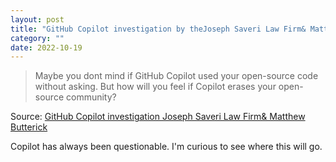 ```yaml
---
layout: post
title: "GitHub Copilot investigation by theJoseph Saveri Law Firm& Matthew Butterick"
category: ""
date: 2022-10-19
---
```


>Maybe you dont mind if GitHub Copilot used your open-source code without asking.  But how will you feel if Copilot erases your open-source community?

Source: [GitHub Copilot investigation Joseph Saveri Law Firm& Matthew Butterick](https://githubcopilotinvestigation.com/)

Copilot has always been questionable.  I'm curious to see where this will go.
